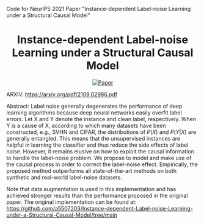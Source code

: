 Code for NeurIPS 2021 Paper "Instance-dependent Label-noise Learning under a Structural Causal Model" 

<div align="center">   
  
# Instance-dependent Label-noise Learning under a Structural Causal Model
[![Paper](https://img.shields.io/badge/NeuripsIPS21-green)](https://proceedings.neurips.cc/paper/2021/file/23451391cd1399019fa0421129066bc6-Paper.pdf3)

</div>

ARXIV: 
https://arxiv.org/pdf/2109.02986.pdf


Abstract: 
Label noise generally degenerates the performance of deep learning algorithms because deep neural networks easily overfit label errors. Let X and Y denote the instance and clean label, respectively. When Y is a cause of X, according to which many datasets have been constructed, e.g., SVHN and CIFAR, the distributions of $P(X)$ and $P(Y|X)$ are generally entangled. This means that the unsupervised instances are helpful in learning the classifier and thus reduce the side effects of label noise. However, it remains elusive on how to exploit the causal information to handle the label-noise problem. We propose to model and make use of the causal process in order to correct the label-noise effect. Empirically, the proposed method outperforms all state-of-the-art methods on both synthetic and real-world label-noise datasets.


Note that data augmentation is used in this implementation and has achieved stronger results than the performance proposed in the original paper. The original implementation can be found at: https://github.com/a5507203/Instance-dependent-Label-noise-Learning-under-a-Structural-Causal-Model/tree/main

